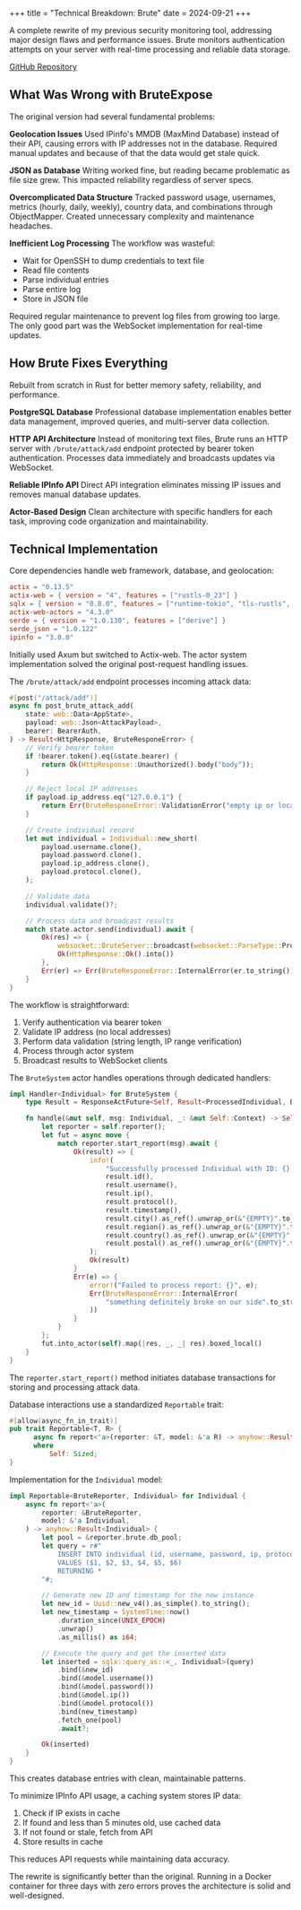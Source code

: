 +++
title = "Technical Breakdown: Brute"
date = 2024-09-21
+++

A complete rewrite of my previous security monitoring tool, addressing major design flaws and performance issues. Brute monitors authentication attempts on your server with real-time processing and reliable data storage.

[GitHub Repository](https://github.com/chomnr/brute)

## What Was Wrong with BruteExpose

The original version had several fundamental problems:

**Geolocation Issues**
Used IPinfo's MMDB (MaxMind Database) instead of their API, causing errors with IP addresses not in the database. Required manual updates and because of that the data would get stale quick.

**JSON as Database**
Writing worked fine, but reading became problematic as file size grew. This impacted reliability regardless of server specs.

**Overcomplicated Data Structure**
Tracked password usage, usernames, metrics (hourly, daily, weekly), country data, and combinations through ObjectMapper. Created unnecessary complexity and maintenance headaches.

**Inefficient Log Processing**
The workflow was wasteful:
- Wait for OpenSSH to dump credentials to text file
- Read file contents
- Parse individual entries
- Parse entire log
- Store in JSON file

Required regular maintenance to prevent log files from growing too large. The only good part was the WebSocket implementation for real-time updates.

## How Brute Fixes Everything

Rebuilt from scratch in Rust for better memory safety, reliability, and performance.

**PostgreSQL Database**
Professional database implementation enables better data management, improved queries, and multi-server data collection.

**HTTP API Architecture**
Instead of monitoring text files, Brute runs an HTTP server with `/brute/attack/add` endpoint protected by bearer token authentication. Processes data immediately and broadcasts updates via WebSocket.

**Reliable IPInfo API**
Direct API integration eliminates missing IP issues and removes manual database updates.

**Actor-Based Design**
Clean architecture with specific handlers for each task, improving code organization and maintainability.

## Technical Implementation

Core dependencies handle web framework, database, and geolocation:

```toml
actix = "0.13.5"
actix-web = { version = "4", features = ["rustls-0_23"] }
sqlx = { version = "0.8.0", features = ["runtime-tokio", "tls-rustls", "postgres", "derive"] }
actix-web-actors = "4.3.0"
serde = { version = "1.0.130", features = ["derive"] }
serde_json = "1.0.122"
ipinfo = "3.0.0"
```

Initially used Axum but switched to Actix-web. The actor system implementation solved the original post-request handling issues.

The `/brute/attack/add` endpoint processes incoming attack data:

```rust
#[post("/attack/add")]
async fn post_brute_attack_add(
    state: web::Data<AppState>,
    payload: web::Json<AttackPayload>,
    bearer: BearerAuth,
) -> Result<HttpResponse, BruteResponeError> {
    // Verify bearer token
    if !bearer.token().eq(&state.bearer) {
        return Ok(HttpResponse::Unauthorized().body("body"));
    }

    // Reject local IP addresses
    if payload.ip_address.eq("127.0.0.1") {
        return Err(BruteResponeError::ValidationError("empty ip or local ip".to_string()));
    }

    // Create individual record
    let mut individual = Individual::new_short(
        payload.username.clone(),
        payload.password.clone(),
        payload.ip_address.clone(),
        payload.protocol.clone(),
    );

    // Validate data
    individual.validate()?;

    // Process data and broadcast results
    match state.actor.send(individual).await {
        Ok(res) => {
            websocket::BruteServer::broadcast(websocket::ParseType::ProcessedIndividual, res.unwrap());
            Ok(HttpResponse::Ok().into())
        },
        Err(er) => Err(BruteResponeError::InternalError(er.to_string())),
    }
}
```

The workflow is straightforward:
1. Verify authentication via bearer token
2. Validate IP address (no local addresses)
3. Perform data validation (string length, IP range verification)
4. Process through actor system
5. Broadcast results to WebSocket clients

The `BruteSystem` actor handles operations through dedicated handlers:

```rust
impl Handler<Individual> for BruteSystem {
    type Result = ResponseActFuture<Self, Result<ProcessedIndividual, BruteResponeError>>;

    fn handle(&mut self, msg: Individual, _: &mut Self::Context) -> Self::Result {
        let reporter = self.reporter();
        let fut = async move {
            match reporter.start_report(msg).await {
                Ok(result) => {
                    info!(
                        "Successfully processed Individual with ID: {}. Details: Username: '{}', IP: '{}', Protocol: '{}', Timestamp: {}, Location: {} - {}, {}, {}",
                        result.id(),
                        result.username(),
                        result.ip(),
                        result.protocol(),
                        result.timestamp(),
                        result.city().as_ref().unwrap_or(&"{EMPTY}".to_string()),
                        result.region().as_ref().unwrap_or(&"{EMPTY}".to_string()),
                        result.country().as_ref().unwrap_or(&"{EMPTY}".to_string()),
                        result.postal().as_ref().unwrap_or(&"{EMPTY}".to_string())
                    );
                    Ok(result)
                }
                Err(e) => {
                    error!("Failed to process report: {}", e);
                    Err(BruteResponeError::InternalError(
                        "something definitely broke on our side".to_string(),
                    ))
                }
            }
        };
        fut.into_actor(self).map(|res, _, _| res).boxed_local()
    }
}
```

The `reporter.start_report()` method initiates database transactions for storing and processing attack data.

Database interactions use a standardized `Reportable` trait:

```rust
#[allow(async_fn_in_trait)]
pub trait Reportable<T, R> {
      async fn report<'a>(reporter: &T, model: &'a R) -> anyhow::Result<R>
      where
          Self: Sized;
}
```

Implementation for the `Individual` model:

```rust
impl Reportable<BruteReporter, Individual> for Individual {
    async fn report<'a>(
        reporter: &BruteReporter,
        model: &'a Individual,
    ) -> anyhow::Result<Individual> {
        let pool = &reporter.brute.db_pool;
        let query = r#"
            INSERT INTO individual (id, username, password, ip, protocol, timestamp)
            VALUES ($1, $2, $3, $4, $5, $6)
            RETURNING *
        "#;

        // Generate new ID and timestamp for the new instance
        let new_id = Uuid::new_v4().as_simple().to_string();
        let new_timestamp = SystemTime::now()
            .duration_since(UNIX_EPOCH)
            .unwrap()
            .as_millis() as i64;

        // Execute the query and get the inserted data
        let inserted = sqlx::query_as::<_, Individual>(query)
            .bind(&new_id)
            .bind(&model.username())
            .bind(&model.password())
            .bind(&model.ip())
            .bind(&model.protocol())
            .bind(new_timestamp)
            .fetch_one(pool)
            .await?;

        Ok(inserted)
    }
}
```

This creates database entries with clean, maintainable patterns.

To minimize IPInfo API usage, a caching system stores IP data:
1. Check if IP exists in cache
2. If found and less than 5 minutes old, use cached data
3. If not found or stale, fetch from API
4. Store results in cache

This reduces API requests while maintaining data accuracy.

The rewrite is significantly better than the original. Running in a Docker container for three days with zero errors proves the architecture is solid and well-designed.
